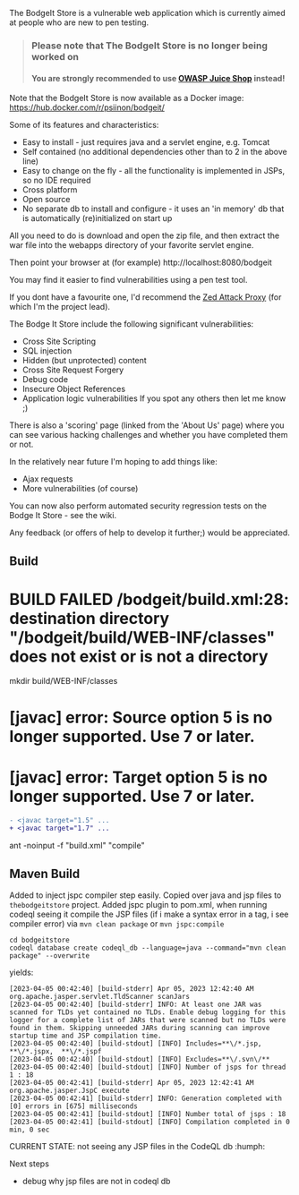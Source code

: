 The BodgeIt Store is a vulnerable web application which is currently aimed at people who are new to pen testing.

> ### Please note that The BodgeIt Store is no longer being worked on
> #### You are strongly recommended to use [OWASP Juice Shop](https://www.owasp.org/index.php/OWASP_Juice_Shop_Project) instead!

Note that the BodgeIt Store is now available as a Docker image: https://hub.docker.com/r/psiinon/bodgeit/ 

Some of its features and characteristics:
* Easy to install - just requires java and a servlet engine, e.g. Tomcat
* Self contained (no additional dependencies other than to 2 in the above line)
* Easy to change on the fly - all the functionality is implemented in JSPs, so no IDE required
* Cross platform
* Open source
* No separate db to install and configure - it uses an 'in memory' db that is automatically (re)initialized on start up

All you need to do is download and open the zip file, and then extract the war file into the webapps directory of your favorite servlet engine.

Then point your browser at (for example) http://localhost:8080/bodgeit

You may find it easier to find vulnerabilities using a pen test tool.

If you dont have a favourite one, I'd recommend the [Zed Attack Proxy](https://www.owasp.org/index.php/ZAP) (for which I'm the project lead).

The Bodge It Store include the following significant vulnerabilities:
* Cross Site Scripting
* SQL injection
* Hidden (but unprotected) content
* Cross Site Request Forgery
* Debug code
* Insecure Object References
* Application logic vulnerabilities If you spot any others then let me know ;)

There is also a 'scoring' page (linked from the 'About Us' page) where you can see various hacking challenges and whether you have completed them or not.

In the relatively near future I'm hoping to add things like:
* Ajax requests
* More vulnerabilities (of course)

You can now also perform automated security regression tests on the Bodge It Store - see the wiki.

Any feedback (or offers of help to develop it further;) would be appreciated.

## Build

# BUILD FAILED /bodgeit/build.xml:28: destination directory "/bodgeit/build/WEB-INF/classes" does not exist or is not a directory
mkdir build/WEB-INF/classes

#    [javac] error: Source option 5 is no longer supported. Use 7 or later.
#    [javac] error: Target option 5 is no longer supported. Use 7 or later.
```diff
- <javac target="1.5" ...
+ <javac target="1.7" ...
```
ant -noinput -f "build.xml" "compile"

## Maven Build
Added to inject jspc compiler step easily. Copied over java and jsp files to `thebodgeitstore` project.  Added jspc plugin to pom.xml, when running codeql seeing it compile the JSP files (if i make a syntax error in a tag, i see compiler error) via `mvn clean package` or `mvn jspc:compile`

```
cd bodgeitstore
codeql database create codeql_db --language=java --command="mvn clean package" --overwrite
```

yields:

```[2023-04-05 00:42:40] [build-stdout] [INFO] --- jspc:3.2.0:compile (jspc) @ thebodgeitstore ---
[2023-04-05 00:42:40] [build-stderr] Apr 05, 2023 12:42:40 AM org.apache.jasper.servlet.TldScanner scanJars
[2023-04-05 00:42:40] [build-stderr] INFO: At least one JAR was scanned for TLDs yet contained no TLDs. Enable debug logging for this logger for a complete list of JARs that were scanned but no TLDs were found in them. Skipping unneeded JARs during scanning can improve startup time and JSP compilation time.
[2023-04-05 00:42:40] [build-stdout] [INFO] Includes=**\/*.jsp, **\/*.jspx,  **\/*.jspf
[2023-04-05 00:42:40] [build-stdout] [INFO] Excludes=**\/.svn\/**
[2023-04-05 00:42:40] [build-stdout] [INFO] Number of jsps for thread 1 : 18
[2023-04-05 00:42:41] [build-stderr] Apr 05, 2023 12:42:41 AM org.apache.jasper.JspC execute
[2023-04-05 00:42:41] [build-stderr] INFO: Generation completed with [0] errors in [675] milliseconds
[2023-04-05 00:42:41] [build-stdout] [INFO] Number total of jsps : 18
[2023-04-05 00:42:41] [build-stdout] [INFO] Compilation completed in 0 min, 0 sec
```

CURRENT STATE: not seeing any JSP files in the CodeQL db :humph:

Next steps
- debug why jsp files are not in codeql db